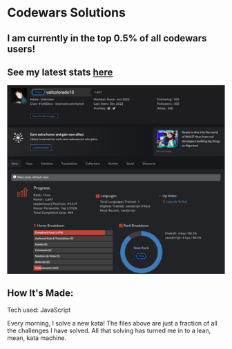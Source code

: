 # Codewars Solutions
## I am currently in the top 0.5% of all codewars users! 

## See my latest stats [here](https://www.codewars.com/users/vailcolorado13)

![codewars profile](codewars-profile.png)

## How It's Made:
Tech used:  JavaScript

Every morning, I solve a new kata! 
The files above are just a fraction of all the challenges I have solved. All that solving has turned me in to a lean, mean, kata machine. 


